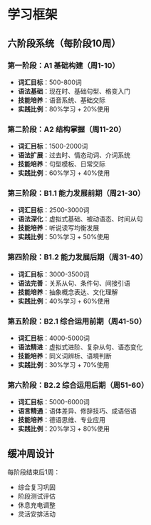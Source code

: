# 学习框架

## 六阶段系统（每阶段10周）

### 第一阶段：A1 基础构建（周1-10）
- **词汇目标**：500-800词
- **语法基础**：现在时、基础句型、格变入门
- **技能培养**：语音系统、基础交际
- **实践比例**：80%学习 + 20%使用

### 第二阶段：A2 结构掌握（周11-20）
- **词汇目标**：1500-2000词
- **语法扩展**：过去时、情态动词、介词系统
- **技能培养**：句型模板、日常交际
- **实践比例**：60%学习 + 40%使用

### 第三阶段：B1.1 能力发展前期（周21-30）
- **词汇目标**：2500-3000词
- **语法深化**：虚拟式基础、被动语态、时间从句
- **技能培养**：听说读写均衡发展
- **实践比例**：50%学习 + 50%使用

### 第四阶段：B1.2 能力发展后期（周31-40）
- **词汇目标**：3000-3500词
- **语法完善**：关系从句、条件句、间接引语
- **技能培养**：抽象概念表达、文化理解
- **实践比例**：40%学习 + 60%使用

### 第五阶段：B2.1 综合运用前期（周41-50）
- **词汇目标**：4000-5000词
- **语法精进**：虚拟式进阶、复杂从句、语态变化
- **技能培养**：同义词辨析、语境判断
- **实践比例**：30%学习 + 70%使用

### 第六阶段：B2.2 综合运用后期（周51-60）
- **词汇目标**：5000-6000词
- **语言精通**：语体差异、修辞技巧、成语俗语
- **技能培养**：德语思维、专业应用
- **实践比例**：20%学习 + 80%使用

## 缓冲周设计
每阶段结束后1周：
- 综合复习巩固
- 阶段测试评估
- 休息充电调整
- 灵活安排活动